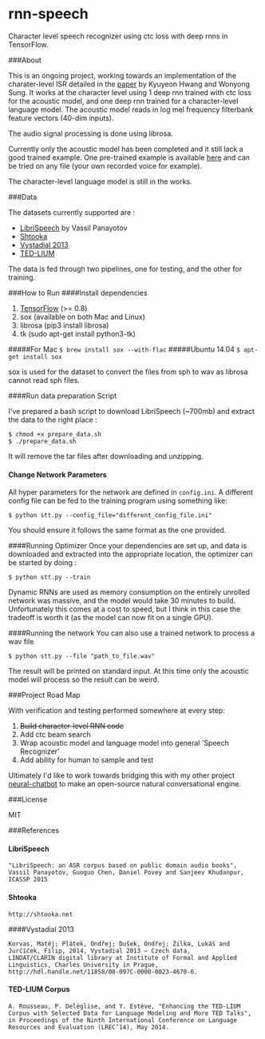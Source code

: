 # rnn-speech
Character level speech recognizer using ctc loss with deep rnns in TensorFlow.

###About

This is an ongoing project, working towards an implementation of the charater-level ISR detailed in the [paper](http://arxiv.org/pdf/1601.06581v2.pdf) by Kyuyeon Hwang and Wonyong Sung. It works at the character level using 1 deep rnn trained with ctc loss for the acoustic model, and one deep rnn trained for a character-level language model. The acoustic model reads in log mel frequency filterbank feature vectors (40-dim inputs).

The audio signal processing is done using librosa.

Currently only the acoustic model has been completed and it still lack a good trained example.
One pre-trained example is available [here](trained_models/acoustic_model/english_Shtooka/README.md) and can be tried on any file (your own recorded voice for example).

The character-level language model is still in the works.

###Data

The datasets currently supported are :
* [LibriSpeech](http://www.openslr.org/12/) by Vassil Panayotov
* [Shtooka](http://shtooka.net/)
* [Vystadial 2013](http://hdl.handle.net/11858/00-097C-0000-0023-4670-6)
* [TED-LIUM](http://www-lium.univ-lemans.fr/en/content/ted-lium-corpus)

The data is fed through two pipelines, one for testing, and the other for training.

###How to Run
####Install dependencies

1. [TensorFlow](https://www.tensorflow.org/versions/r0.8/get_started/os_setup.html) (>= 0.8)
1. sox (available on both Mac and Linux)
1. librosa (pip3 install librosa)
1. tk (sudo apt-get install python3-tk)

#####For Mac
`$ brew install sox --with-flac`
#####Ubuntu 14.04
`$ apt-get install sox`

sox is used for the dataset to convert the files from sph to wav as librosa cannot read sph files.

####Run data preparation Script

I've prepared a bash script to download LibriSpeech (~700mb) and extract the data to the right place :

````
$ chmod +x prepare_data.sh
$ ./prepare_data.sh
````

It will remove the tar files after downloading and unzipping.

#### Change Network Parameters

All hyper parameters for the network are defined in `config.ini`. A different config file can be fed to the training program using something like:

``$ python stt.py --config_file="different_config_file.ini"``

You should ensure it follows the same format as the one provided.

####Running Optimizer
Once your dependencies are set up, and data is downloaded and extracted into the appropriate location, the optimizer can be started by doing :

``$ python stt.py --train``

Dynamic RNNs are used as memory consumption on the entirely unrolled network was massive, and the model would take 30 minutes to build. Unfortunately this comes at a cost to speed, but I think in this case the tradeoff is worth it (as the model can now fit on a single GPU).

####Running the network
You can also use a trained network to process a wav file

``$ python stt.py --file "path_to_file.wav"``

The result will be printed on standard input. At this time only the acoustic model will process so the result can be weird.  

###Project Road Map

With verification and testing performed somewhere at every step:

1. ~~Build character-level RNN code~~
2. Add ctc beam search
3. Wrap acoustic model and language model into general 'Speech Recognizer'
4. Add ability for human to sample and test

Ultimately I'd like to work towards bridging this with my other project [neural-chatbot](https://github.com/inikdom/neural-chatbot)
to make an open-source natural conversational engine.

###License

MIT


###References
#### LibriSpeech
````
"LibriSpeech: an ASR corpus based on public domain audio books", Vassil Panayotov, Guoguo Chen, Daniel Povey and Sanjeev Khudanpur, ICASSP 2015
````

#### Shtooka
````
http://shtooka.net
````

####Vystadial 2013
````
Korvas, Matěj; Plátek, Ondřej; Dušek, Ondřej; Žilka, Lukáš and Jurčíček, Filip, 2014, Vystadial 2013 – Czech data,
LINDAT/CLARIN digital library at Institute of Formal and Applied Linguistics, Charles University in Prague,
http://hdl.handle.net/11858/00-097C-0000-0023-4670-6.
````

#### TED-LIUM Corpus
````
A. Rousseau, P. Deléglise, and Y. Estève, "Enhancing the TED-LIUM Corpus with Selected Data for Language Modeling and More TED Talks",
in Proceedings of the Ninth International Conference on Language Resources and Evaluation (LREC’14), May 2014.
````
